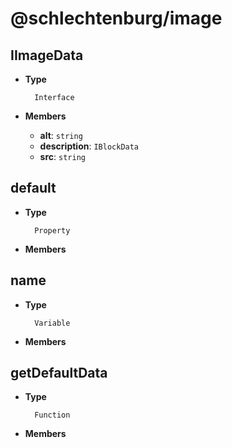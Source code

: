 # @schlechtenburg/image

## IImageData



- **Type**
  ```
    Interface
  ```

- **Members**
   - **alt**: `string`
   - **description**: `IBlockData`
   - **src**: `string`

## default



- **Type**
  ```
    Property
  ```

- **Members**


## name



- **Type**
  ```
    Variable
  ```

- **Members**


## getDefaultData



- **Type**
  ```
    Function
  ```

- **Members**